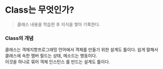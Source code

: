 # Class는 무엇인가? 
> 클래스 내용을 학습한 후 지식을 쌓아 기록한다.

### Class의 개념
<p>
  클래스는 객체지향프로그래밍 언어에서 객체를 만들기 위한 설계도 틀이다. 쉽게 말해서 클래스에 속한 멤버 필드는 상태, 메소드는 행동이다. <br>
  이것을 하나로 묶어 객체 인스턴스 를 만드는 설계도 틀이다.   
</p>
